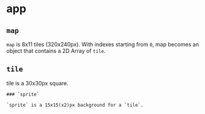 # app


  ## `map`

  `map` is 8x11 tiles (320x240px).
  With indexes starting from `0`, map becomes an object that contains a 2D Array of `tile`.


  ## `tile`

  tile is a 30x30px square.


    ### `sprite`

    `sprite` is a 15x15(x2)px background for a `tile`.

